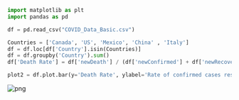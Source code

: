 ```python
import matplotlib as plt
import pandas as pd
```


```python
df = pd.read_csv("COVID_Data_Basic.csv")
```


```python
Countries = ['Canada', 'US', 'Mexico', 'China' , 'Italy']
df = df.loc[df['Country'].isin(Countries)]
df = df.groupby('Country').sum()
df['Death Rate'] = df['newDeath'] / (df['newConfirmed'] + df['newRecovered']) * 100
```


```python
plot2 = df.plot.bar(y='Death Rate', ylabel='Rate of confirmed cases resulting in death (%)', title= 'COVID-19 confirmed case death rate by country', legend=None)
```




    
![png](Covid2_files/Covid2_2_0.png)
    


